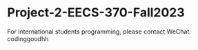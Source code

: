 # Project-2-EECS-370-Fall2023
For international students programming, please contact WeChat: codinggoodhh
